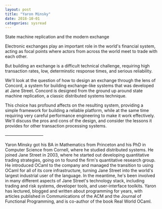 ```yaml
---
layout: post
title: "Yaron Minsky"
date: 2018-10-01
categories: sysread
---
```


State machine replication and the modern exchange

Electronic exchanges play an important role in the world's financial
system, acting as focal points where actors from across the world meet
to trade with each other.

But building an exchange is a difficult technical challenge, requiring
high transaction rates, low, determinstic response times, and serious
reliability.

We'll look at the question of how to design an exchange through the
lens of Concord, a system for building exchange-like systems that was
developed at Jane Street. Concord is designed from the ground up
around state machine replication, a classic distributed systems
technique.

This choice has profound affects on the resulting system, providing a
simple framework for building a reliable platform, while at the same
time requiring very careful performance engineering to make it work
effectively. We'll discuss the pros and cons of the design, and
consider the lessons it provides for other transaction processing
systems.

—————————

Yaron Minsky got his BA in Mathematics from Princeton and his PhD in
Computer Science from Cornell, where he studied distributed
systems. He joined Jane Street in 2003, where he started out
developing quantitative trading strategies, going on to found the
firm's quantitative research group. He introduced OCaml to the company
and managed the transition to using OCaml for all of its core
infrastructure, turning Jane Street into the world's largest
industrial user of the language. In the meantime, he's been involved
in many different aspects of Jane Street's technology stack, including
trading and risk systems, developer tools, and user-interface
toolkits. Yaron has lectured, blogged and written about programming
for years, with articles published in Communications of the ACM and
the Journal of Functional Programming, and is co-author of the book
Real World OCaml.
